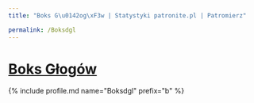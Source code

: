 ```yaml
---
title: "Boks G\u0142og\xF3w | Statystyki patronite.pl | Patromierz"

permalink: /Boksdgl
---
```


# [Boks Głogów](https://patronite.pl/Boksdgl)

{% include profile.md name="Boksdgl" prefix="b" %}
